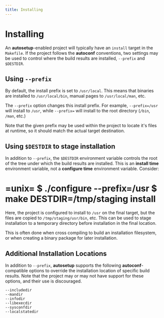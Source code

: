 ```yaml
---
title: Installing
---
```


Installing
==========

An **autosetup**-enabled project will typically have an `install` target in the `Makefile`.
If the project follows the **autoconf** conventions, two settings may be used
to control where the build results are installed, `--prefix` and `$DESTDIR`.

Using `--prefix`
----------------

By default, the install prefix is set to `/usr/local`. This means that binaries
are installed to `/usr/local/bin`, manual pages to `/usr/local/man`, etc.

The `--prefix` option changes this install prefix. For example, `--prefix=/usr` will install
to `/usr`, while `--prefix=` will install to the root directory (`/bin`, `/man`, etc.)

Note that the given prefix may be used within the project to locate it's files at runtime,
so it should match the actual target destination.

Using `$DESTDIR` to stage installation
--------------------------------------

In addition to `--prefix`, the `$DESTDIR` environment variable controls the root of the tree
under which the build results are installed. This is an **install time** environment variable, not
a **configure time** environment variable. Consider:

=unix=
$ ./configure --prefix=/usr
$ make DESTDIR=/tmp/staging install
==

Here, the project is configured to install to `/usr` on the final target, but the files are copied
to `/tmp/staging/usr/bin`, etc. This can be used to stage installation to a temporary directory before
installation in the final location.

This is often done when cross compiling to build an installation filesystem, or when creating a binary
package for later installation.

Additional Installation Locations
---------------------------------

In addition to `--prefix`, **autosetup** supports the following **autoconf**-compatible options to override the installation
location of specific build results. Note that the project may or may not have support for these
options, and their use is discouraged.

~~~~~~~~~~~~
--includedir
--mandir
--infodir
--libexecdir
--sysconfdir
--localstatedir
~~~~~~~~~~~~
